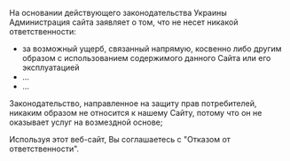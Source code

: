 На основании действующего законодательства Украины Администрация сайта заявляет о том, что не несет никакой ответственности:

- за возможный ущерб, связанный напрямую, косвенно либо другим образом с использованием содержимого данного Сайта или его эксплуатацией
- ...
- ...

Законодательство, направленное на защиту прав потребителей, никаким образом не относится к нашему Сайту, потому что он не оказывает услуг на возмездной основе;

Используя этот веб-сайт, Вы соглашаетесь с "Отказом от ответственности".

